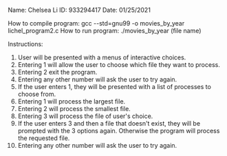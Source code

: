 Name: Chelsea Li 
ID: 933294417
Date: 01/25/2021

How to compile program: gcc --std=gnu99 -o movies_by_year lichel_program2.c
How to run program: ./movies_by_year (file name)

Instructions:
1. User will be presented with a menus of interactive choices.
2. Entering 1 will allow the user to choose which file they want to process.
3. Entering 2 exit the program.
4. Entering any other number will ask the user to try again.
5. If the user enters 1, they will be presented with a list of processes to choose from.
6. Entering 1 will process the largest file.
7. Entering 2 will process the smallest file.
8. Entering 3 will process the file of user's choice.
9. If the user enters 3 and then a file that doesn't exist, they will be prompted with the 3 options again. Otherwise the program will process the requested file.
10. Entering any other number will ask the user to try again.
